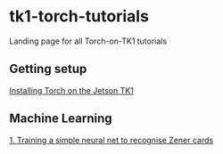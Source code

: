 # tk1-torch-tutorials
Landing page for all Torch-on-TK1 tutorials

## Getting setup
[Installing Torch on the Jetson TK1](https://github.com/mlennox/tk1-torch-install)

## Machine Learning
[1. Training a simple neural net to recognise Zener cards](https://github.com/mlennox/1-tk1-torch-zener-learner)
